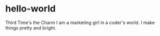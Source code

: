 # hello-world
Third Time's the Charm
I am a marketing girl in a coder's world.  I make things pretty and bright.  
